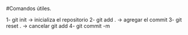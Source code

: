 #Comandos útiles.

1- git init -> inicializa el repositorio
2- git add . -> agregar el commit
3- git reset . -> cancelar git add
4- git commit -m